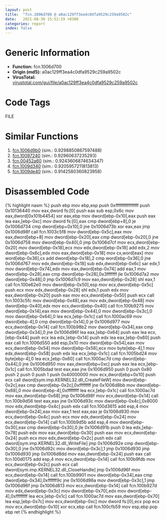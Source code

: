 ```yaml
---
layout: post
title:  "fcn.1006d700 @ a0ac129ff3ea4c0dfa9529c259a9502c"
date:   2021-08-30 15:52:19 +0300
categories: report
index: false
---
```


# Generic Information
- **Function:** fcn.1006d700
- **Origin (md5):** a0ac129ff3ea4c0dfa9529c259a9502c
- **VirusTotal:** [virustotal.com/gui/file/a0ac129ff3ea4c0dfa9529c259a9502c][virustotal_ref]

# Code Tags
<span class="tag" id="FILE">FILE</span>


# Similar Functions

1. [fcn.1006d9b0][similar_1_ref] (sim.: 0.9298850867597488)
2. [fcn.10097240][similar_2_ref] (sim.: 0.92960637235293)
3. [fcn.00452a60][similar_3_ref] (sim.: 0.9243606874634347)
4. [fcn.1009d340][similar_4_ref] (sim.: 0.9205957211813813)
5. [fcn.1009de40][similar_5_ref] (sim.: 0.9142580360823958)


# Disassembled Code

{% highlight nasm %}
push ebp
mov ebp,esp
push 0xffffffffffffffff
push 0x10136440
mov eax,dword fs:[0]
push eax
sub esp,0x6c
mov eax,dword[0x101b4454]
xor eax,ebp
mov dword[ebp-0x10],eax
push eax
lea eax,[ebp-0xc]
mov dword fs:[0],eax
cmp dword[ebp+8],0
je 0x1006d734
cmp dword[ebp+0x10],0
jne 0x1006d73b
xor eax,eax
jmp 0x1006d98f
call fcn.1003c5f8
mov dword[ebp-0x5c],eax
mov eax,dword[ebp+8]
mov dword[ebp-0x20],eax
cmp dword[ebp-0x20],0
jne 0x1006d758
mov dword[ebp-0x40],0
jmp 0x1006d7cf
mov ecx,dword[ebp-0x20]
mov dword[ebp-0x18],ecx
mov edx,dword[ebp-0x18]
add edx,2
mov dword[ebp-0x6c],edx
mov eax,dword[ebp-0x18]
mov cx,word[eax]
mov word[ebp-0x36],cx
add dword[ebp-0x18],2
cmp word[ebp-0x36],0
jne 0x1006d767
mov edx,dword[ebp-0x18]
sub edx,dword[ebp-0x6c]
sar edx,1
mov dword[ebp-0x74],edx
mov eax,dword[ebp-0x74]
add eax,1
mov dword[ebp-0x28],eax
cmp dword[ebp-0x28],0x3fffffff
jle 0x1006d7a2
mov dword[ebp-0x48],0
jmp 0x1006d7c9
mov eax,dword[ebp-0x28]
shl eax,1
call fcn.100e62e0
mov dword[ebp-0x50],esp
mov ecx,dword[ebp-0x5c]
push ecx
mov edx,dword[ebp-0x28]
shl edx,1
push edx
mov eax,dword[ebp-0x20]
push eax
mov ecx,dword[ebp-0x50]
push ecx
call fcn.1003c5fc
mov dword[ebp-0x48],eax
mov edx,dword[ebp-0x48]
mov dword[ebp-0x40],edx
mov ecx,dword[ebp-0x40]
call fcn.100b9275
mov dword[ebp-0x14],eax
mov dword[ebp-0x44],0
mov dword[ebp-0x3c],0
mov dword[ebp-0x64],0
lea ecx,[ebp-0x1c]
call fcn.1000ac69
mov dword[ebp-4],0
cmp dword[ebp-0x14],0
je 0x1006d977
mov ecx,dword[ebp-0x14]
call fcn.100b98b2
mov dword[ebp-0x34],eax
cmp dword[ebp-0x34],0
jne 0x1006d96f
lea eax,[ebp-0x64]
push eax
lea ecx,[ebp-0x44]
push ecx
lea edx,[ebp-0x14]
push edx
lea eax,[ebp-0x60]
push eax
call fcn.1006d550
add esp,0x10
mov dword[ebp-0x54],eax
mov ecx,dword[ebp-0x54]
mov dword[ebp-0x58],ecx
mov byte[ebp-4],1
mov edx,dword[ebp-0x58]
push edx
lea ecx,[ebp-0x1c]
call fcn.1005bd24
mov byte[ebp-4],0
lea ecx,[ebp-0x60]
call fcn.1000ac7d
cmp dword[ebp-0x44],0
jne 0x1006d950
mov eax,dword[ebp+0xc]
push eax
lea ecx,[ebp-0x1c]
call fcn.1005bdad
test eax,eax
jne 0x1006d950
push 0
push 0x80
push 2
push 0
push 1
push 0x40000000
mov ecx,dword[ebp+0x10]
push ecx
call dword[sym.imp.KERNEL32.dll_CreateFileW]
mov dword[ebp-0x2c],eax
cmp dword[ebp-0x2c],0xffffffff
jne 0x1006d8bb
mov dword[ebp-0x68],0
mov dword[ebp-4],0xffffffff
lea ecx,[ebp-0x1c]
call fcn.1000ac7d
mov eax,dword[ebp-0x68]
jmp 0x1006d98f
mov ecx,dword[ebp-0x14]
call fcn.100b9d56
test eax,eax
jne 0x1006d93c
mov dword[ebp-0x4c],0x8000
mov edx,dword[ebp-0x4c]
push edx
call fcn.100d3615
add esp,4
mov dword[ebp-0x24],eax
mov eax,1
test eax,eax
je 0x1006d930
mov ecx,dword[ebp-0x4c]
push ecx
mov edx,dword[ebp-0x24]
mov ecx,dword[ebp-0x14]
call fcn.100b9d5b
add esp,4
mov dword[ebp-0x30],eax
cmp dword[ebp-0x30],0
jle 0x1006d91b
push 0
lea edx,[ebp-0x78]
push edx
mov eax,dword[ebp-0x30]
push eax
mov ecx,dword[ebp-0x24]
push ecx
mov edx,dword[ebp-0x2c]
push edx
call dword[sym.imp.KERNEL32.dll_WriteFile]
jmp 0x1006d92e
cmp dword[ebp-0x30],0
jne 0x1006d92c
mov dword[ebp-0x3c],1
jmp 0x1006d930
jmp 0x1006d930
jmp 0x1006d8dd
mov eax,dword[ebp-0x24]
push eax
call fcn.100d0175
add esp,4
mov ecx,dword[ebp-0x14]
call fcn.100b9fdb
mov ecx,dword[ebp-0x2c]
push ecx
call dword[sym.imp.KERNEL32.dll_CloseHandle]
jmp 0x1006d96f
mov ecx,dword[ebp-0x14]
call fcn.100b9901
mov dword[ebp-0x34],eax
cmp dword[ebp-0x34],0xffffff9c
jne 0x1006d96a
mov dword[ebp-0x3c],1
jmp 0x1006d96f
jmp 0x1006d813
mov ecx,dword[ebp-0x14]
call fcn.100b927d
mov edx,dword[ebp-0x3c]
mov dword[ebp-0x70],edx
mov dword[ebp-4],0xffffffff
lea ecx,[ebp-0x1c]
call fcn.1000ac7d
mov eax,dword[ebp-0x70]
lea esp,[ebp-0x7c]
mov ecx,dword[ebp-0xc]
mov dword fs:[0],ecx
pop ecx
mov ecx,dword[ebp-0x10]
xor ecx,ebp
call fcn.100cfb59
mov esp,ebp
pop ebp
ret
{% endhighlight %}


[similar_1_ref]: /report/fcn.1006d9b0@a0ac129ff3ea4c0dfa9529c259a9502c
[similar_2_ref]: /report/fcn.10097240@a0ac129ff3ea4c0dfa9529c259a9502c
[similar_3_ref]: /report/fcn.00452a60@c60344b51fa39a329b92557d24ff7670
[similar_4_ref]: /report/fcn.1009d340@a0ac129ff3ea4c0dfa9529c259a9502c
[similar_5_ref]: /report/fcn.1009de40@a0ac129ff3ea4c0dfa9529c259a9502c
[virustotal_ref]: https://www.virustotal.com/gui/file/a0ac129ff3ea4c0dfa9529c259a9502c